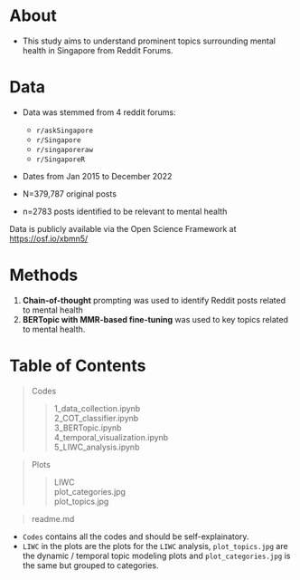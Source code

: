 
# About

- This study aims to understand prominent topics surrounding mental health in Singapore from Reddit Forums.

# Data
- Data was stemmed from 4 reddit forums: 
    - `r/askSingapore`
    - `r/Singapore`
    - `r/singaporeraw`
    - `r/SingaporeR`

- Dates from Jan 2015 to December 2022
- N=379,787 original posts
- n=2783 posts identified to be relevant to mental health

Data is publicly available via the Open Science Framework at https://osf.io/xbmn5/


# Methods
1. **Chain-of-thought** prompting was used to identify Reddit posts related to mental health
2. **BERTopic with MMR-based fine-tuning** was used to key topics related to mental health. 

# Table of Contents  

> Codes
>> 1_data_collection.ipynb  
>> 2_COT_classifier.ipynb   
>> 3_BERTopic.ipynb   
>> 4_temporal_visualization.ipynb   
>> 5_LIWC_analysis.ipynb   


> Plots  
>> LIWC  
>> plot_categories.jpg  
>> plot_topics.jpg  

> readme.md  

- `Codes` contains all the codes and should be self-explainatory.  
- `LIWC` in the plots are the plots for the `LIWC` analysis, `plot_topics.jpg` are the dynamic / temporal topic modeling plots and `plot_categories.jpg` is the same but grouped to categories. 
